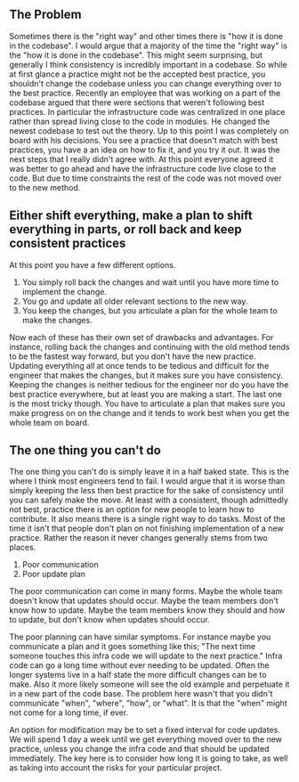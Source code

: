 ## The Problem
Sometimes there is the "right way" and other times there is "how it is done in the codebase".
I would argue that a majority of the time the "right way" is the "how it is done in the codebase".
This might seem surprising, but generally I think consistency is incredibly important in a codebase.
So while at first glance a practice might not be the accepted best practice, you shouldn't change the codebase unless you can change everything over to the best practice.
Recently an employee that was working on a part of the codebase argued that there were sections that weren't following best practices.
In particular the infrastructure code was centralized in one place rather than spread living close to the code in modules.
He changed the newest codebase to test out the theory.
Up to this point I was completely on board with his decisions.
You see a practice that doesn't match with best practices, you have a an idea on how to fix it, and you try it out.
It was the next steps that I really didn't agree with.
At this point everyone agreed it was better to go ahead and have the infrastructure code live close to the code.
But due to time constraints the rest of the code was not moved over to the new method.

## Either shift everything, make a plan to shift everything in parts, or roll back and keep consistent practices
At this point you have a few different options.
1. You simply roll back the changes and wait until you have more time to implement the change.
2. You go and update all older relevant sections to the new way.
3. You keep the changes, but you articulate a plan for the whole team to make the changes.

Now each of these has their own set of drawbacks and advantages.
For instance, rolling back the changes and continuing with the old method tends to be the fastest way forward, but you don't have the new practice.
Updating everything all at once tends to be tedious and difficult for the engineer that makes the changes, but it makes sure you have consistency.
Keeping the changes is neither tedious for the engineer nor do you have the best practice everywhere, but at least you are making a start.
The last one is the most tricky though.
You have to articulate a plan that makes sure you make progress on on the change and it tends to work best when you get the whole team on board.

## The one thing you can't do
The one thing you can't do is simply leave it in a half baked state.
This is the where I think most engineers tend to fail.
I would argue that it is worse than simply keeping the less then best practice for the sake of consistency until you can safely make the move.
At least with a consistent, though admittedly not best, practice there is an option for new people to learn how to contribute.
It also means there is a single right way to do tasks.
Most of the time it isn't that people don't plan on not finishing implementation of a new practice.
Rather the reason it never changes generally stems from two places.
1. Poor communication
2. Poor update plan

The poor communication can come in many forms.
Maybe the whole team doesn't know that updates should occur.
Maybe the team members don't know how to update.
Maybe the team members know they should and how to update, but don't know when updates should occur.

The poor planning can have similar symptoms.
For instance maybe you communicate a plan and it goes something like this;
  "The next time someone touches this infra code we will update to the next practice."
Infra code can go a long time without ever needing to be updated.
Often the longer systems live in a half state the more difficult changes can be to make.
Also it more likely someone will see the old example and perpetuate it in a new part of the code base.
The problem here wasn't that you didn't communicate "when", "where", "how", or "what".
It is that the "when" might not come for a long time, if ever.

An option for modification may be to set a fixed interval for code updates.
We will spend 1 day a week until we get everything moved over to the new practice, unless you change the infra code and that should be updated immediately.
The key here is to consider how long it is going to take, as well as taking into account the risks for your particular project.
